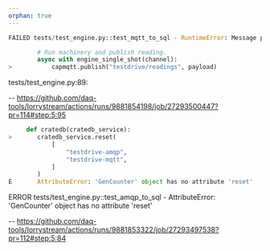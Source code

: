 ```yaml
---
orphan: true
---
```


```python
FAILED tests/test_engine.py::test_mqtt_to_sql - RuntimeError: Message publish failed: The client is not currently connected.

        # Run machinery and publish reading.
        async with engine_single_shot(channel):
>           capmqtt.publish("testdrive/readings", payload)
```

tests/test_engine.py:89:

-- https://github.com/daq-tools/lorrystream/actions/runs/9881854198/job/27293500447?pr=114#step:5:95


```python
     def cratedb(cratedb_service):
>       cratedb_service.reset(
            [
                "testdrive-amqp",
                "testdrive-mqtt",
            ]
        )
E       AttributeError: 'GenCounter' object has no attribute 'reset'
```

ERROR tests/test_engine.py::test_amqp_to_sql - AttributeError: 'GenCounter' object has no attribute 'reset'

-- https://github.com/daq-tools/lorrystream/actions/runs/9881853322/job/27293497538?pr=112#step:5:84
